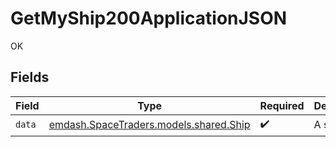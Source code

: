 # GetMyShip200ApplicationJSON

OK


## Fields

| Field                                                                 | Type                                                                  | Required                                                              | Description                                                           |
| --------------------------------------------------------------------- | --------------------------------------------------------------------- | --------------------------------------------------------------------- | --------------------------------------------------------------------- |
| `data`                                                                | [emdash.SpaceTraders.models.shared.Ship](../../models/shared/Ship.md) | :heavy_check_mark:                                                    | A ship                                                                |